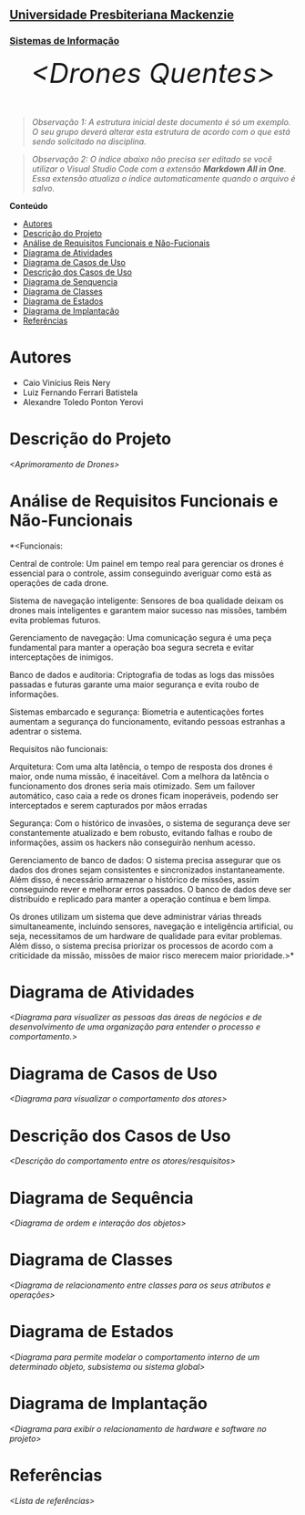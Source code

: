 <h2><a href= "https://www.mackenzie.br">Universidade Presbiteriana Mackenzie</a></h2>
<h3><a href= "https://www.mackenzie.br/graduacao/sao-paulo-higienopolis/sistemas-de-informacao">Sistemas de Informação</a></h3>


<font size="+12"><center>
*&lt;Drones Quentes&gt;*
</center></font>

>*Observação 1: A estrutura inicial deste documento é só um exemplo. O seu grupo deverá alterar esta estrutura de acordo com o que está sendo solicitado na disciplina.*

>*Observação 2: O índice abaixo não precisa ser editado se você utilizar o Visual Studio Code com a extensão **Markdown All in One**. Essa extensão atualiza o índice automaticamente quando o arquivo é salvo.*

**Conteúdo**

- [Autores](#nome-alunos)
- [Descrição do Projeto](#introdução-do-projeto)
- [Análise de Requisitos Funcionais e Não-Fucionais](#descrição-dos-requisitos)
- [Diagrama de Atividades](#diagrama-de-atividades) 
- [Diagrama de Casos de Uso](#diagrama-de-comportamento-atores)
- [Descrição dos Casos de Uso](#descrição-das-funcões)
- [Diagrama de Senquencia](#diagrama-de-ordem-interações)
- [Diagrama de Classes](#diagrama-orientado-objetos)
- [Diagrama de Estados](#diagrama-estrutura-componente)
- [Diagrama de Implantação](#diagrama-de-hardware-software)
- [Referências](#referências)


# Autores

* Caio Vinícius Reis Nery
* Luiz Fernando Ferrari Batistela
* Alexandre Toledo Ponton Yerovi

# Descrição do Projeto

*&lt;Aprimoramento de Drones&gt;*

# Análise de Requisitos Funcionais e Não-Funcionais
*&lt;Funcionais:

Central de controle: 
Um painel em tempo real para gerenciar os drones é essencial para o controle, assim conseguindo averiguar como está as operações de cada drone.

Sistema de navegação inteligente:
Sensores de boa qualidade deixam os drones mais inteligentes e garantem maior sucesso nas missões, também evita problemas futuros. 

Gerenciamento de navegação:
Uma comunicação segura é uma peça fundamental para manter a operação boa segura secreta e evitar interceptações de inimigos.

Banco de dados e auditoria:
Criptografia de todas as logs das missões passadas e futuras garante uma maior segurança e evita roubo de informações. 

Sistemas embarcado e segurança:
Biometria e autenticações fortes aumentam a segurança do funcionamento, evitando pessoas estranhas a adentrar o sistema.


Requisitos não funcionais:

Arquitetura:
Com uma alta latência, o tempo de resposta dos drones é maior, onde numa missão, é inaceitável. Com a melhora da latência o funcionamento dos drones seria mais otimizado.
Sem um failover automático, caso caia a rede os drones ficam inoperáveis, podendo ser interceptados e serem capturados por mãos erradas

Segurança:
Com o histórico de invasões, o sistema de segurança deve ser constantemente atualizado e bem robusto, evitando falhas e roubo de informações, assim os hackers não conseguirão nenhum acesso.

Gerenciamento de banco de dados:
O sistema precisa assegurar que os dados dos drones sejam consistentes e sincronizados instantaneamente. Além disso, é necessário armazenar o histórico de missões, assim conseguindo rever e melhorar erros passados. O banco de dados deve ser distribuído e replicado para manter a operação contínua e bem limpa.

Os drones utilizam um sistema que deve administrar várias threads simultaneamente, incluindo sensores, navegação e inteligência artificial, ou seja, necessitamos de um hardware de qualidade para evitar problemas. Além disso, o sistema precisa priorizar os processos de acordo com a criticidade da missão, missões de maior risco merecem maior prioridade.&gt;*

# Diagrama de Atividades

*&lt;Diagrama para visualizer as pessoas das áreas de negócios e de desenvolvimento de uma organização para entender o processo e comportamento.&gt;*

# Diagrama de Casos de Uso

*&lt;Diagrama para visualizar o comportamento dos atores&gt;*

# Descrição dos Casos de Uso

*&lt;Descrição do comportamento entre os atores/resquisitos&gt;*

# Diagrama de Sequência

*&lt;Diagrama de ordem e interação dos objetos&gt;*

# Diagrama de Classes

*&lt;Diagrama de relacionamento entre classes para os seus atributos e operações&gt;*

# Diagrama de Estados

*&lt;Diagrama para permite modelar o comportamento interno de um determinado objeto, subsistema ou sistema global&gt;*

# Diagrama de Implantação

*&lt;Diagrama para exibir o relacionamento de hardware e software no projeto&gt;*

# Referências

*&lt;Lista de referências&gt;*
